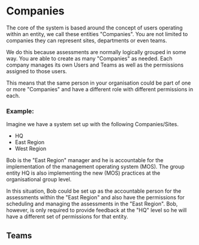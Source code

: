 # Companies
The core of the system is based around the concept of users operating within an entity, we call these entities "Companies". You are not limited to companies they can represent sites, departments or even teams. 

We do this because assessments are normally logically grouped in some way. You are able to create as many "Companies" as needed. Each company manages its own Users and Teams as well as the permissions assigned to those users.

This means that the same person in your organisation could be part of one or more "Companies" and have a different role with different permissions in each.

### Example:
Imagine we have a system set up with the following Companies/Sites.
- HQ
- East Region
- West Region

Bob is the "East Region" manager and he is accountable for the implementation of the management operating system (MOS). The group entity HQ is also implementing the new (MOS) practices at the organisational group level.

In this situation, Bob could be set up as the accountable person for the assessments within the "East Region" and also have the permissions for scheduling and managing the assessments in the "East Region". Bob, however, is only required to provide feedback at the "HQ" level so he will have a different set of permissions for that entity.

## Teams
